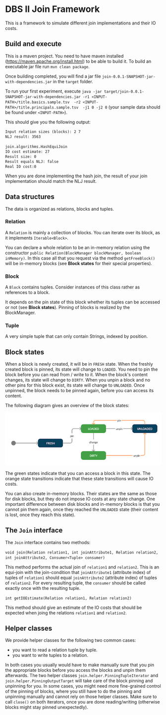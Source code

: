 # DBS II Join Framework

This is a framework to simulate different join implementations and their IO costs.

## Build and execute

This is a maven project. You need to have maven installed (https://maven.apache.org/install.html) to be able to build it. To build an executable jar file run `mvn clean package`.

Once building completed, you will find a jar file `join-0.0.1-SNAPSHOT-jar-with-dependencies.jar` in the `target` folder.

To run your first experiment, execute `java -jar target/join-0.0.1-SNAPSHOT-jar-with-dependencies.jar -r1 <INPUT-PATH>/title.basics.sample.tsv  -r2 <INPUT-PATH>/title.principals.sample.tsv  -j1 0 -j2 0` (your sample data should be found under `<INPUT-PATH>`).

This should give you the following output:

```
Input relation sizes (blocks): 2 7
NLJ result: 3563

join.algorithms.HashEquiJoin
IO cost estimate: 27
Result size: 0
Result equals NLJ: false
Real IO cost:0
```

When you are done implementing the hash join, the result of your join implementation should match the NLJ result.

## Data structures

The data is organized as relations, blocks and tuples.

### Relation

A `Relation` is mainly a collection of blocks. You can iterate over its block, as it implements `Iterable<Block>`.

You can declare a whole relation to be an in-memory relation using the constructor `public Relation(BlockManager blockManager, boolean inMemory)`. In this case all that you request via the method `getFreeBlock()` will be in-memory blocks (see **Block states** for their special properties).

### Block

A `Block` contains tuples. Consider instances of this class rather as references to a block.

It depends on the pin state of this block whether its tuples can be accessed or not (see **Block states**). Pinning of blocks is realized by the BlockManager.

### Tuple

A very simple tuple that can only contain Strings, indexed by position.

## Block states

When a block is newly created, it will be in `FRESH` state.
When the freshly created block is pinned, its state will change to `LOADED`.
You need to pin the block before you can read from / write to it.
When the block's content changes, its state will change to `DIRTY`.
When you unpin a block and no other pins for this block exist, its state will change to `UNLOADED`.
Once unpinned, the block needs to be pinned again, before you can access its content.

The following diagram gives an overview of the block states:

![Block states](/doc/BlockStates.png)

The green states indicate that you can access a block in this state.
The orange state transitions indicate that these state transitions will cause IO costs.

You can also create in-memory blocks.
Their states are the same as those for disk blocks, but they do not impose IO costs at any state change.
One important difference between disk blocks and in-memory blocks is that you cannot pin them again, once they reached the `UNLOADED` state (their content is lost, once they reach this state).

## The `Join` interface

The `Join` interface contains two methods:

`void join(Relation relation1, int joinAttribute1, Relation relation2, int joinAttribute2, Consumer<Tuple> consumer)`

This method performs the actual join of `relation1` and `relation2`. This is an equi-join with the join-condition that `joinAttribute1` (attribute index) of tuples of `relation1` should equal `joinAttribute2` (attribute index) of tuples of `relation2`. For every resulting tuple, the `consumer` should be called exactly once with the resulting tuple.

`int getIOEstimate(Relation relation1, Relation relation2)`

This method should give an estimate of the IO costs that should be expected when joing the relations `relation1` and `relation2`.

## Helper classes

We provide helper classes for the following two common cases:
* you want to read a relation tuple by tuple. 
* you want to write tuples to a relation.

In both cases you usually would have to make manually sure that you pin the appropriate blocks before you access the blocks and unpin them afterwards.
The two helper classes `join.helper.PinningTupleIterator` and `join.helper.PinningOutputTarget` will take care of the block pinning and unpinning for you.
In some cases, you might need more fine-grained control of the pinning of blocks, where you still have to do the pinning and unpinning manually and cannot rely on those helper classes.
Make sure to call `close()` on both iterators, once you are done reading/writing (otherwise blocks might stay pinned unexpectedly).

